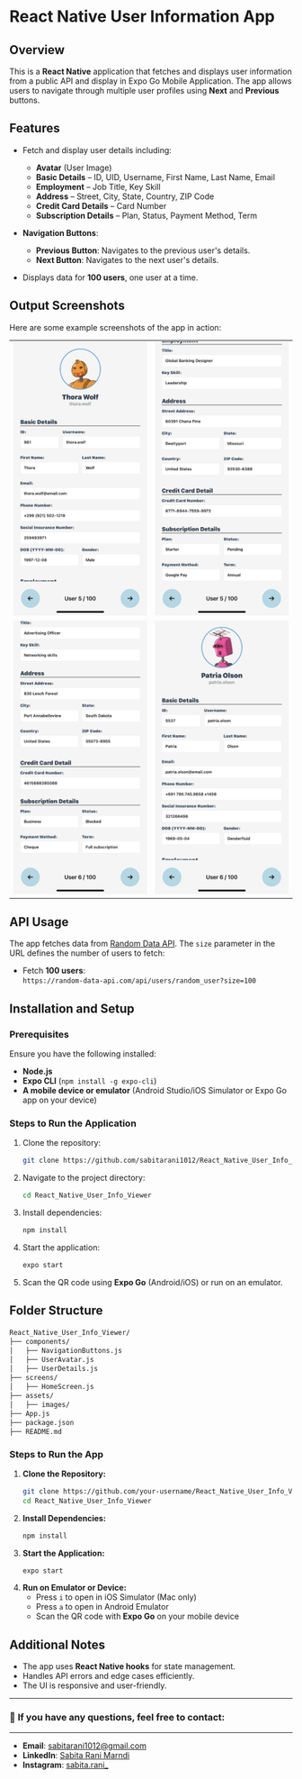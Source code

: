 # React Native User Information App

## Overview  
This is a **React Native** application that fetches and displays user information from a public API and display in Expo Go Mobile Application. The app allows users to navigate through multiple user profiles using **Next** and **Previous** buttons.  

## Features  
- Fetch and display user details including:  
  - **Avatar** (User Image)  
  - **Basic Details** – ID, UID, Username, First Name, Last Name, Email  
  - **Employment** – Job Title, Key Skill  
  - **Address** – Street, City, State, Country, ZIP Code  
  - **Credit Card Details** – Card Number  
  - **Subscription Details** – Plan, Status, Payment Method, Term  

- **Navigation Buttons**:  
  - **Previous Button**: Navigates to the previous user's details.  
  - **Next Button**: Navigates to the next user's details.  
- Displays data for **100 users**, one user at a time.  

## Output Screenshots  
Here are some example screenshots of the app in action:  

<table>
  <tr>
    <td><img src="assets/OutputDisplay1.PNG" alt="Output Display 1" width="300"/></td>
    <td><img src="assets/OutputDisplay2.PNG" alt="Output Display 2" width="300"/></td>
  </tr>
  <tr>
    <td><img src="assets/OutputDisplay3.PNG" alt="Output Display 3" width="300"/></td>
    <td><img src="assets/OutputDisplay4.PNG" alt="Output Display 4" width="300"/></td>
  </tr>
</table>

## API Usage
The app fetches data from [Random Data API](https://random-data-api.com/). The `size` parameter in the URL defines the number of users to fetch:
- Fetch **100 users**:  
  `https://random-data-api.com/api/users/random_user?size=100`

## Installation and Setup

### Prerequisites
Ensure you have the following installed:
- **Node.js**
- **Expo CLI** (`npm install -g expo-cli`)
- **A mobile device or emulator** (Android Studio/iOS Simulator or Expo Go app on your device)

### Steps to Run the Application
1. Clone the repository:
   ```bash
   git clone https://github.com/sabitarani1012/React_Native_User_Info_Viewer.git
   ```
2. Navigate to the project directory:
   ```bash
   cd React_Native_User_Info_Viewer
   ```
3. Install dependencies:
   ```bash
   npm install
   ```
4. Start the application:
   ```bash
   expo start
   ```
5. Scan the QR code using **Expo Go** (Android/iOS) or run on an emulator.

## Folder Structure
```
React_Native_User_Info_Viewer/
├── components/
│   ├── NavigationButtons.js
│   ├── UserAvatar.js
│   ├── UserDetails.js
├── screens/
│   ├── HomeScreen.js
├── assets/
│   ├── images/
├── App.js
├── package.json
├── README.md
```

### Steps to Run the App
1. **Clone the Repository:**
   ```bash
   git clone https://github.com/your-username/React_Native_User_Info_Viewer.git
   cd React_Native_User_Info_Viewer
   ```
2. **Install Dependencies:**
   ```bash
   npm install
   ```
3. **Start the Application:**
   ```bash
   expo start
   ```
4. **Run on Emulator or Device:**
   - Press `i` to open in iOS Simulator (Mac only)
   - Press `a` to open in Android Emulator
   - Scan the QR code with **Expo Go** on your mobile device


## Additional Notes
- The app uses **React Native hooks** for state management.
- Handles API errors and edge cases efficiently.
- The UI is responsive and user-friendly.

---
### 📌 **If you have any questions, feel free to contact:**
---
- **Email**: [sabitarani1012@gmail.com](mailto:sabitarani1012@gmail.com)  
- **LinkedIn**: [Sabita Rani Marndi](https://www.linkedin.com/in/sabita-rani-marndi/)  
- **Instagram**: [sabita.rani_](https://www.instagram.com/sabita.rani_/?hl=en)  
